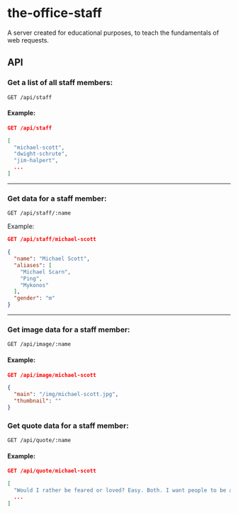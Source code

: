 # the-office-staff

A server created for educational purposes, to teach the fundamentals of web requests.

## API

### Get a list of all staff members:

`GET /api/staff`

#### Example:

```json
GET /api/staff

[
  "michael-scott",
  "dwight-schrute",
  "jim-halpert",
  ...
]
```

---

### Get data for a staff member:

`GET /api/staff/:name`

Example:

```json
GET /api/staff/michael-scott

{
  "name": "Michael Scott",
  "aliases": [
    "Michael Scarn",
    "Ping",
    "Mykonos"
  ],
  "gender": "m"
}
```

---

### Get image data for a staff member:

`GET /api/image/:name`

#### Example:

```json
GET /api/image/michael-scott

{
  "main": "/img/michael-scott.jpg",
  "thumbnail": ""
}
```

### Get quote data for a staff member:

`GET /api/quote/:name`

#### Example:

```json
GET /api/quote/michael-scott

[
  "Would I rather be feared or loved? Easy. Both. I want people to be afraid of how much they love me.",
  ...
]
```

